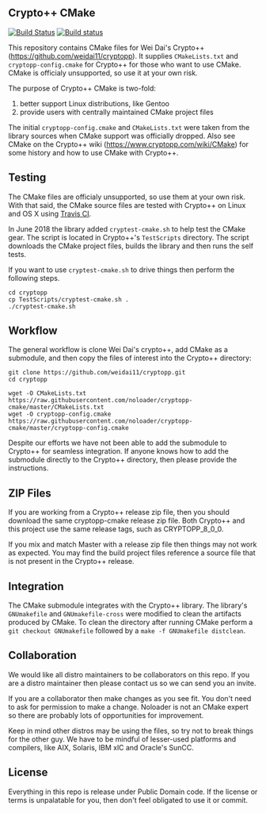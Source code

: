 ## Crypto++ CMake

[![Build Status](https://travis-ci.org/noloader/cryptopp-cmake.svg?branch=master)](https://travis-ci.org/noloader/cryptopp-cmake)
[![Build status](https://ci.appveyor.com/api/projects/status/seemw52fxib4nj1u/branch/master?svg=true)](https://ci.appveyor.com/project/abdes/cryptopp-cmake-q4763/branch/master)

This repository contains CMake files for Wei Dai's Crypto++ (https://github.com/weidai11/cryptopp). It supplies `CMakeLists.txt` and `cryptopp-config.cmake` for Crypto++ for those who want to use CMake. CMake is officialy unsupported, so use it at your own risk.

The purpose of Crypto++ CMake is two-fold:

1. better support Linux distributions, like Gentoo
2. provide users with centrally maintained CMake project files

The initial `cryptopp-config.cmake` and `CMakeLists.txt` were taken from the library sources when CMake support was officially dropped. Also see CMake on the Crypto++ wiki (https://www.cryptopp.com/wiki/CMake) for some history and how to use CMake with Crypto++.

## Testing

The CMake files are officialy unsupported, so use them at your own risk. With that said, the CMake source files are tested with Crypto++ on Linux and OS X using [Travis CI](https://github.com/weidai11/cryptopp/blob/master/.travis.yml).

In June 2018 the library added `cryptest-cmake.sh` to help test the CMake gear. The script is located in Crypto++'s `TestScripts` directory. The script downloads the CMake project files, builds the library and then runs the self tests.

If you want to use `cryptest-cmake.sh` to drive things then perform the following steps.

    cd cryptopp
    cp TestScripts/cryptest-cmake.sh .
    ./cryptest-cmake.sh

## Workflow

The general workflow is clone Wei Dai's crypto++, add CMake as a submodule, and then copy the files of interest into the Crypto++ directory:

    git clone https://github.com/weidai11/cryptopp.git
    cd cryptopp

    wget -O CMakeLists.txt https://raw.githubusercontent.com/noloader/cryptopp-cmake/master/CMakeLists.txt
    wget -O cryptopp-config.cmake https://raw.githubusercontent.com/noloader/cryptopp-cmake/master/cryptopp-config.cmake

Despite our efforts we have not been able to add the submodule to Crypto++ for seamless integration. If anyone knows how to add the submodule directly to the Crypto++ directory, then please provide the instructions.

## ZIP Files

If you are working from a Crypto++ release zip file, then you should download the same cryptopp-cmake release zip file. Both Crypto++ and this project use the same release tags, such as CRYPTOPP_8_0_0.

If you mix and match Master with a release zip file then things may not work as expected. You may find the build project files reference a source file that is not present in the Crypto++ release.

## Integration
The CMake submodule integrates with the Crypto++ library. The library's `GNUmakefile` and `GNUmakefile-cross` were modified to clean the artifacts produced by CMake. To clean the directory after running CMake perform a `git checkout GNUmakefile` followed by a `make -f GNUmakefile distclean`.

## Collaboration
We would like all distro maintainers to be collaborators on this repo. If you are a distro maintainer then please contact us so we can send you an invite.

If you are a collaborator then make changes as you see fit. You don't need to ask for permission to make a change. Noloader is not an CMake expert so there are probably lots of opportunities for improvement.

Keep in mind other distros may be using the files, so try not to break things for the other guy. We have to be mindful of lesser-used platforms and compilers, like AIX, Solaris, IBM xlC and Oracle's SunCC.

## License

Everything in this repo is release under Public Domain code. If the license or terms is unpalatable for you, then don't feel obligated to use it or commit.
